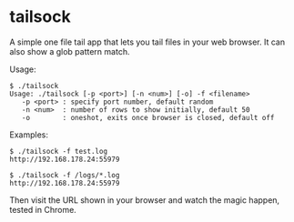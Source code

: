 # tailsock
A simple one file tail app that lets you tail files in your web browser.  It can also show a glob pattern match.

Usage:
````
$ ./tailsock
Usage: ./tailsock [-p <port>] [-n <num>] [-o] -f <filename>
   -p <port> : specify port number, default random
   -n <num>  : number of rows to show initially, default 50
   -o        : oneshot, exits once browser is closed, default off
````

Examples:
````
$ ./tailsock -f test.log
http://192.168.178.24:55979

$ ./tailsock -f /logs/*.log
http://192.168.178.24:55979
````
Then visit the URL shown in your browser and watch the magic happen, tested in Chrome.

